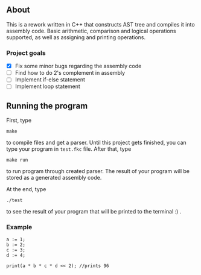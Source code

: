 ## About
This is a rework written in C++ that constructs AST tree and compiles it into assembly code. Basic arithmetic, comparison and logical operations supported, as well as assigning and printing operations.

### Project goals
 - [X] Fix some minor bugs regarding the assembly code
 - [ ] Find how to do 2's complement in assembly
 - [ ] Implement if-else statement
 - [ ] Implement loop statement

## Running the program
First, type
```
make
```
to compile files and get a parser.
Until this project gets finished, you can type your program in ``` test.fkc ``` file.
After that, type
```
make run
```
to run program through created parser.
The result of your program will be stored as a generated assembly code.

At the end, type
```
./test
```
to see the result of your program that will be printed to the terminal :) .

### Example 
```
a := 1;
b := 2;
c := 3;
d := 4;

print(a * b * c * d << 2); //prints 96
```

